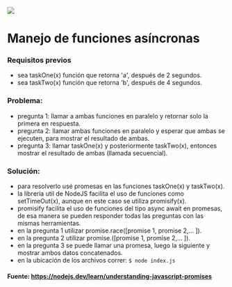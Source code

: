 
![](https://img.shields.io/github/stars/pandao/editor.md.svg) 

# Manejo de funciones asíncronas
### Requisitos previos
- sea taskOne(x) función que retorna 'a', después de 2 segundos.
- sea taskTwo(x) función que retorna 'b', después de 4 segundos.

### Problema: 
- pregunta 1: llamar a ambas funciones en paralelo y retornar solo la primera en respuesta.
- pregunta 2: llamar ambas funciones en paralelo y esperar que ambas se ejecuten, para mostrar el resultado de ambas.
- pregunta 3: llamar taskOne(x) y posteriormente taskTwo(x), entonces mostrar el resultado de ambas (llamada secuencial).

### Solución: 
- para resolverlo usé promesas en las funciones taskOne(x) y taskTwo(x).
- la librería util de NodeJS facilita el uso de funciones como setTimeOut(x), aunque en este caso se utiliza promisify(x).
- promisify facilita el uso de funciones del tipo async await en promesas, de esa manera se pueden responder todas las preguntas con las mismas herramientas.
- en la pregunta 1 utilizar promise.race([promise 1, promise 2,... ]).
- en la pregunta 2 utilizar promise.([promise 1, promise 2,... ]).
- en la pregunta 3 se puede llamar una promesa, luego la siguiente y mostrar ambos datos concatenados.
- en la ubicación de los archivos correr:
`$ node index.js`

#### Fuente: https://nodejs.dev/learn/understanding-javascript-promises